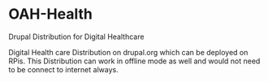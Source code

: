# OAH-Health
Drupal Distribution for Digital Healthcare 

Digital Health care Distribution on drupal.org which can be deployed on RPis. 
This Distribution can work in offline mode as well and would not need to be connect to internet always. 
